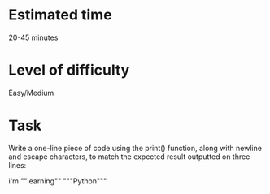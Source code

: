 # Estimated time
20-45 minutes

# Level of difficulty 
Easy/Medium

# Task
Write a one-line piece of code using the print() function, along with newline and escape characters, to match the expected result outputted on three lines:
 
i'm
""learning""
"""Python"""
